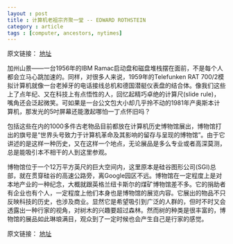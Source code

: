 ```yaml
---
layout : post
title : 计算机老祖宗齐聚一堂 -- EDWARD ROTHSTEIN
category : article
tags : [computer, ancestors, nytimes]
---
```


原文链接： [地址](http://cn.nytimes.com/article/culture-arts/2012/11/06/c06computer/)

加州山景——一台1956年的IBM Ramac启动盘和磁盘堆栈摆在面前，不是每个人都会立马心跳加速的。同样，对很多人来说，1959年的Telefunken RAT 700/2模拟计算机就像一台老掉牙的电话接线总机和德国潜艇仪表盘的结合体。像我们这些上了点年纪、又在科技上有点悟性的人，回忆起精巧卓绝的计算尺(slide rule)，嘴角还会泛起微笑。可如果是一台公文包大小却几乎拎不动的1981年产奥斯本计算机，那发光的5吋屏幕还能激起哪怕一丁点怀旧吗？

包括这些在内的1000多件古老物品目前都放在计算机历史博物馆展出，博物馆打出的旗号是“世界头号致力于计算机革命及其影响的留存与呈现的博物馆”。由于它讲述的是这样一种历史，又在这样一个地点，无论展品是多么专业或者高深莫测，总是能吸引本不相干的人到这里参观。

博物馆位于一个12万平方英尺的巨大空间内，这里原本是硅谷图形公司(SGI)总部，就在贯穿硅谷的高速公路旁，离Google园区不远。博物馆在一定程度上是对本地产业的一种纪念，大概就跟英格兰纽卡斯尔的煤矿博物馆差不多。它的捐助者有企业也有个人，一定程度上他们本身也是博物馆的展览内容。它展出的物品不只反映科技的历史，也涉及商业。显然它是希望吸引到广泛的人群的，但时不时又会透露出一种行家的视角，对树木的兴趣要超过森林。然而树的种类是很丰富的，博物馆的展品如此琳琅满目，观众到了一定时候也会产生自己是行家的感觉。

原文链接： [地址](http://cn.nytimes.com/article/culture-arts/2012/11/06/c06computer/)